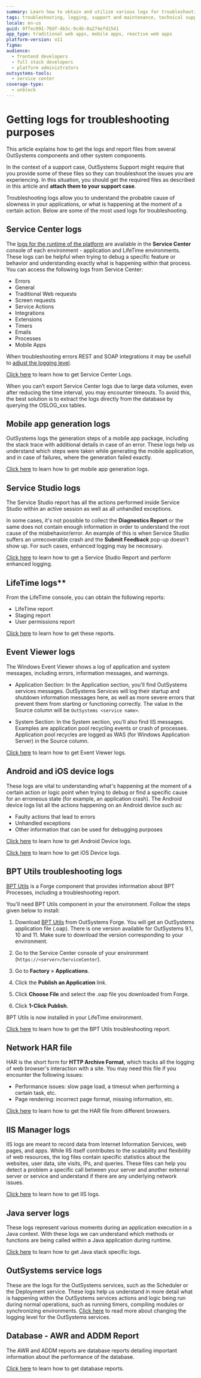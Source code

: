 ```yaml
---
summary: Learn how to obtain and utilize various logs for troubleshooting in OutSystems 11 (O11) by accessing detailed instructions for each component.
tags: troubleshooting, logging, support and maintenance, technical support, debugging
locale: en-us
guid: 0ffec091-70df-4b3c-9c4b-0a274efd1541
app_type: traditional web apps, mobile apps, reactive web apps
platform-version: o11
figma:
audience:
  - frontend developers
  - full stack developers
  - platform administrators
outsystems-tools:
  - service center
coverage-type:
  - unblock
---
```


# Getting logs for troubleshooting purposes

This article explains how to get the logs and report files from several OutSystems components and other system components. 

In the context of a support case, OutSystems Support might require that you provide some of these files so they can troubleshoot the issues you are experiencing. In this situation, you should get the required files as described in this article and **attach them to your support case**.

Troubleshooting logs allow you to understand the probable cause of slowness in your applications, or what is happening at the moment of a certain action. Below are some of the most used logs for troubleshooting.

## Service Center logs

The [logs for the runtime of the platform](https://success.outsystems.com/Documentation/11/Managing_the_Applications_Lifecycle/Monitor_and_Troubleshoot/View_the_Environment_Logs_and_Status#monitoring-area) are available in the **Service Center** console of each environment - application and LifeTime environments. These logs can be helpful when trying to debug a specific feature or behavior and understanding exactly what is happening within that process. You can access the following logs from Service Center:

 * Errors
 * General
 * Traditional Web requests
 * Screen requests
 * Service Actions
 * Integrations
 * Extensions
 * Timers
 * Emails
 * Processes
 * Mobile Apps

<div class="info" markdown="1">

When troubleshooting errors REST and SOAP integrations it may be usefull to [adjust the logging level](https://www.outsystems.com/tk/redirect?g=c215f526-4e79-416f-a7ae-4789e0a26a8c).

</div>

[Click here](service-center-logs.md) to learn how to get Service Center Logs.

When you can’t export Service Center logs due to large data volumes, even after reducing the time interval, you may encounter timeouts. To avoid this, the best solution is to extract the logs directly from the database by querying the OSLOG_xxx tables.

## Mobile app generation logs

OutSystems logs the generation steps of a mobile app package, including the stack trace with additional details in case of an error. These logs help us understand which steps were taken while generating the mobile application, and in case of failures, where the generation failed exactly.

[Click here](mabs-logs.md) to learn how to get mobile app generation logs.

## Service Studio logs

The Service Studio report has all the actions performed inside Service Studio within an active session as well as all unhandled exceptions.

In some cases, it's not possible to collect the **Diagnostics Report** or the same does not contain enough information in order to understand the root cause of the misbehavior/error. An example of this is when Service Studio suffers an unrecoverable crash and the **Submit Feedback** pop-up doesn't show up. For such cases, enhanced logging may be necessary.

[Click here](service-studio-logs.md) to learn how to get a Service Studio Report and perform enhanced logging.  

## LifeTime logs** 

From the LifeTime console, you can obtain the following reports:

 * LifeTime report
 * Staging report
 * User permissions report

[Click here](lifetime-logs.md) to learn how to get these reports.

## Event Viewer logs

The Windows Event Viewer shows a log of application and system messages, including errors, information messages, and warnings.

 * Application Section: In the Application section, you'll find OutSystems services messages. OutSystems Services will log their startup and shutdown information messages here, as well as more severe errors that prevent them from starting or functioning correctly. The value in the Source column will be `OutSystems <service name>`.

 * System Section: In the System section, you’ll also find IIS messages. Examples are application pool recycling events or crash of processes. Application pool recycles are logged as WAS (for Windows Application Server) in the Source column.

[Click here](event-viewer-logs.md) to learn how to get Event Viewer logs.

## Android and iOS device logs

These logs are vital to understanding what's happening at the moment of a certain action or logic point when trying to debug or find a specific cause for an erroneous state (for example, an application crash). The Android device logs list all the actions happening on an Android device such as:
 * Faulty actions that lead to errors
 * Unhandled exceptions
 * Other information that can be used for debugging purposes

[Click here](android-device-logs.md) to learn how to get Android Device logs.

[Click here](ios-device-logs.md) to learn how to get iOS Device logs.

## BPT Utils troubleshooting logs

[BPT Utils](https://www.outsystems.com/forge/component-overview/1313/bpt-utils) is a Forge component that provides information about BPT Processes, including a troubleshooting report.

You'll need BPT Utils component in your the environment. Follow the steps given below to install:

1. Download [BPT Utils](https://www.outsystems.com/forge/component-versions/1313) from OutSystems Forge. You will get an OutSystems application file (.oap). There is one version available for OutSystems 9.1, 10 and 11. Make sure to download the version corresponding to your environment.

1. Go to the Service Center console of your environment (`https://<server>/ServiceCenter`).

1. Go to **Factory** » **Applications**.

1. Click the **Publish an Application** link.

1. Click **Choose File** and select the .oap file you downloaded from Forge.

1. Click **1-Click Publish**.

BPT Utils is now installed in your LifeTime environment.

[Click here](bpt-report.md) to learn how to get the BPT Utils troubleshooting report.
    
## Network HAR file

HAR is the short form for **HTTP Archive Format**, which tracks all the logging of web browser's interaction with a site. You may need this file if you encounter the following issues:
  * Performance issues: slow page load, a timeout when performing a certain task, etc.
  * Page rendering: incorrect page format, missing information, etc.

[Click here](har-file.md) to learn how to get the HAR file from different browsers.

## IIS Manager logs

IIS logs are meant to record data from Internet Information Services, web pages, and apps. While IIS itself contributes to the scalability and flexibility of web resources, the log files contain specific statistics about the websites, user data, site visits, IPs, and queries. These files can help you detect a problem a specific call between your server and another external server or service and understand if there are any underlying network issues.

[Click here](iis-logs.md) to learn how to get IIS logs.

## Java server logs

These logs represent various moments during an application execution in a Java context. With these logs we can understand which methods or functions are being called within a Java application during runtime.

[Click here](java-logs.md) to learn how to get Java stack specific logs.

## OutSystems service logs

These are the logs for the OutSystems services, such as the Scheduler or the Deployment service. These logs help us understand in more detail what is happening within the OutSystems services actions and logic being run during normal operations, such as running timers, compiling modules or synchronizing environments. [Click here](change-logging-levels.md) to read more about changing the logging level for the OutSystems services.

## Database - AWR and ADDM Report

The AWR and ADDM reports are database reports detailing important information about the performance of the database.

[Click here](database-logs.md) to learn how to get database reports.
